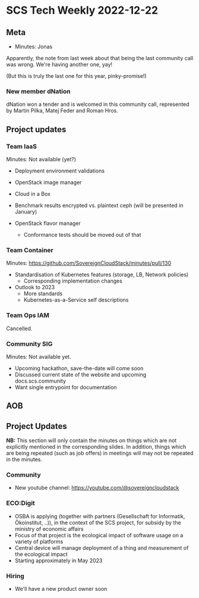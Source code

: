 # SCS Tech Weekly 2022-12-22

## Meta

- Minutes: Jonas

Apparently, the note from last week about that being the last community call was wrong. We're having another one, yay!

(But this is truly the last one for this year, pinky-promise!)

### New member dNation

dNation won a tender and is welcomed in this community call, represented by Martin Pilka, Matej Feder and Roman Hros.

## Project updates

### Team IaaS

Minutes: Not available (yet?)

- Deployment environment validations
- OpenStack image manager
- Cloud in a Box
- Benchmark results encrypted vs. plaintext ceph (will be presented in January)
- OpenStack flavor manager

  - Conformance tests should be moved out of that

### Team Container

Minutes: https://github.com/SovereignCloudStack/minutes/pull/130

- Standardisation of Kubernetes features (storage, LB, Network policies)
  - Corresponding implementation changes
- Outlook to 2023
  - More standards
  - Kubernetes-as-a-Service self descriptions

### Team Ops IAM

Cancelled.

### Community SIG

Minutes: Not available yet.

- Upcoming hackathon, save-the-date will come soon
- Discussed current state of the website and upcoming docs.scs.community
- Want single entrypoint for documentation

## AOB

## Project Updates

**NB:** This section will only contain the minutes on things which are not explicitly mentioned in the corresponding slides. In addition, things which are being repeated (such as job offers) in meetings will may not be repeated in the minutes.

### Community

- New youtube channel: https://youtube.com/@sovereigncloudstack

### ECO:Digit

- OSBA is applying (together with partners (Gesellschaft for Informatik, Ökoinstitut, ..)), in the context of the SCS project, for subsidy by the ministry of economic affairs
- Focus of that project is the ecological impact of software usage on a variety of platforms
- Central device will manage deployment of a thing and measurement of the ecological impact
- Starting approximately in May 2023

### Hiring

- We'll have a new product owner soon
